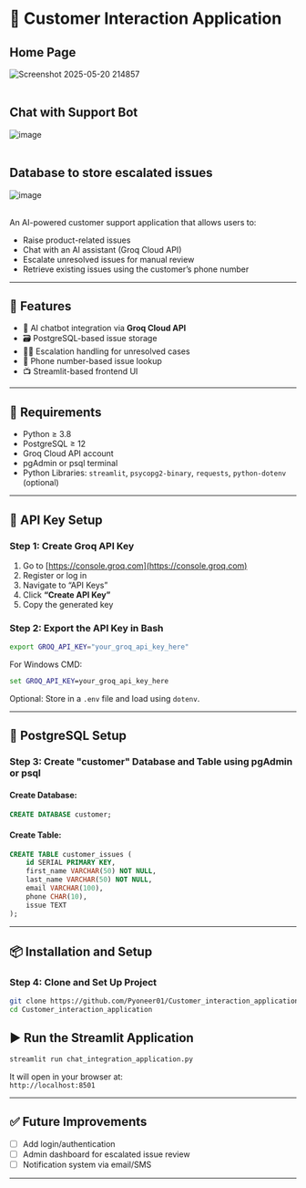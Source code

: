 # 💬 Customer Interaction Application

## Home Page
![Screenshot 2025-05-20 214857](https://github.com/user-attachments/assets/ea22a333-fa49-43c1-b2c2-b7e64a8152ee) <br><br>



## Chat with Support Bot
![image](https://github.com/user-attachments/assets/d6f654fb-9659-4798-b699-d247611de7d3) <br><br>



## Database to store escalated issues
![image](https://github.com/user-attachments/assets/94df9226-c1d0-4b55-99f9-981d4cad8064) <br><br>




An AI-powered customer support application that allows users to:
- Raise product-related issues
- Chat with an AI assistant (Groq Cloud API)
- Escalate unresolved issues for manual review
- Retrieve existing issues using the customer’s phone number

---

## 🚀 Features

- 🤖 AI chatbot integration via **Groq Cloud API**
- 🗃️ PostgreSQL-based issue storage
- 🧑‍💻 Escalation handling for unresolved cases
- 🧾 Phone number-based issue lookup
- 📺 Streamlit-based frontend UI

---

## 🧰 Requirements

- Python ≥ 3.8  
- PostgreSQL ≥ 12  
- Groq Cloud API account  
- pgAdmin or psql terminal  
- Python Libraries: `streamlit`, `psycopg2-binary`, `requests`, `python-dotenv` (optional)

---

## 🔐 API Key Setup

### Step 1: Create Groq API Key  
1. Go to [https://console.groq.com](https://console.groq.com)  
2. Register or log in  
3. Navigate to “API Keys”  
4. Click **“Create API Key”**  
5. Copy the generated key

### Step 2: Export the API Key in Bash  
```bash
export GROQ_API_KEY="your_groq_api_key_here"
```

For Windows CMD:
```cmd
set GROQ_API_KEY=your_groq_api_key_here
```

Optional: Store in a `.env` file and load using `dotenv`.

---

## 🐘 PostgreSQL Setup

### Step 3: Create "customer" Database and Table using pgAdmin or psql  
#### Create Database:
```sql
CREATE DATABASE customer;
```

#### Create Table:
```sql
CREATE TABLE customer_issues (
    id SERIAL PRIMARY KEY,
    first_name VARCHAR(50) NOT NULL,
    last_name VARCHAR(50) NOT NULL,
    email VARCHAR(100),
    phone CHAR(10),
    issue TEXT
);
```

---

## 📦 Installation and Setup

### Step 4: Clone and Set Up Project
```bash
git clone https://github.com/Pyoneer01/Customer_interaction_application.git
cd Customer_interaction_application
```


## ▶️ Run the Streamlit Application
```bash
streamlit run chat_integration_application.py
```

It will open in your browser at:  
`http://localhost:8501`

---

## ✅ Future Improvements

- [ ] Add login/authentication
- [ ] Admin dashboard for escalated issue review
- [ ] Notification system via email/SMS

---
